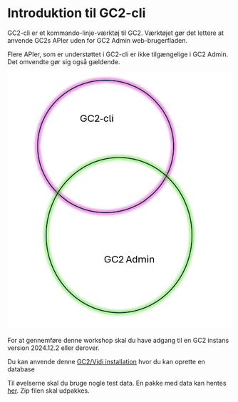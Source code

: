 # Introduktion til GC2-cli

GC2-cli er et kommando-linje-værktøj til GC2. Værktøjet gør det lettere at anvende GC2s APIer uden for GC2 Admin web-brugerfladen.

Flere APIer, som er understøttet i GC2-cli er ikke tilgængelige i GC2 Admin. Det omvendte gør sig også gældende.

![Overlap mellem Admin og Cli](../assets/overlap.png)


For at gennemføre denne workshop skal du have adgang til en GC2 instans version 2024.12.2 eller derover.

Du kan anvende denne [GC2/Vidi installation](https://test.admin.gc2.io/) hvor du kan oprette en database

Til øvelserne skal du bruge nogle test data. En pakke med data kan hentes [her](https://github.com/gc2vidi/workshops/raw/refs/heads/main/GC2-cli-introduktion/data/data.zip). Zip filen skal udpakkes.